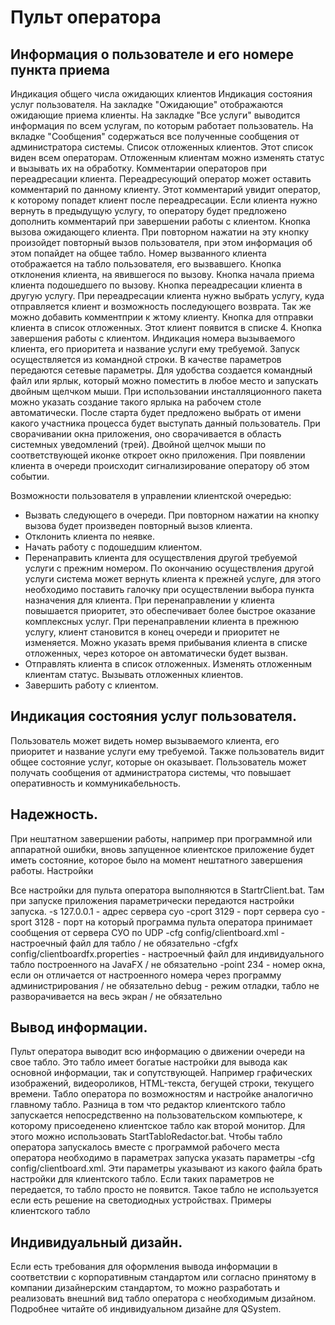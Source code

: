 # Пульт оператора #


## Информация о пользователе и его номере пункта приема ##
Индикация общего числа ожидающих клиентов
Индикация состояния услуг пользователя. На закладке "Ожидающие" отображаются ожидающие приема клиенты. На закладке "Все услуги" выводится информация по всем услугам, по которым работает пользователь. На вкладке "Сообщения" содержаться все полученные сообщения от администратора системы.
Список отложенных клиентов. Этот список виден всем операторам. Отложенным клиентам можно изменять статус и вызывать их на обработку.
Комментарии операторов при переадресации клиента. Переадресующий оператор может оставить комментарий по данному клиенту. Этот комментарий увидит оператор, к которому попадет клиент после переадресации. Если клиента нужно вернуть в предыдущую услугу, то оператору будет предложено дополнить комментарий при завершении работы с клиентом.
Кнопка вызова ожидающего клиента. При повторном нажатии на эту кнопку произойдет повторный вызов пользователя, при этом информация об этом попайдет на общее табло. Номер вызванного клиента отображается на табло пользователя, его вызвавшего.
Кнопка отклонения клиента, на явившегося по вызову.
Кнопка начала приема клиента подошедшего по вызову.
Кнопка переадресации клиента в другую услугу. При переадресации клиента нужно выбрать услугу, куда отправляется клиент и возможность последующего возврата. Так же можно добавить комментприи к жтому клиенту.
Кнопка для отправки клиента в список отложенных. Этот клиент появится в списке 4.
Кнопка завершения работы с клиентом.
Индикация номера вызываемого клиента, его приоритета и название услуги ему требуемой.
Запуск осуществляется из командной строки. В качестве параметров передаются сетевые параметры. Для удобства создается командный файл или ярлык, который можно поместить в любое место и запускать двойным щелчком мыши. При использовании инсталляционного пакета можно указать создание такого ярлыка на рабочем столе автоматически.  После старта будет предложено выбрать от имени какого участника процесса будет выступать данный пользователь. При сворачивании окна приложения, оно сворачивается в область системных уведомлений (трей). Двойной щелчок мыши по соответствующей иконке откроет окно приложения. При появлении клиента в очереди происходит сигнализирование оператору об этом событии.

Возможности пользователя в управлении клиентской очередью:
  * Вызвать следующего в очереди. При повторном нажатии на кнопку вызова будет произведен повторный вызов клиента.
  * Отклонить клиента по неявке.
  * Начать работу с подошедшим клиентом.
  * Перенаправить клиента для осуществления другой требуемой услуги с прежним номером. По окончанию осуществления другой услуги  система может вернуть клиента к прежней услуге, для этого необходимо поставить галочку при осуществлении выбора пункта  назначения для клиента. При перенаправлении у клиента повышается приоритет, это обеспечивает более быстрое оказание комплексных услуг. При перенаправлении клиента в прежнюю услугу, клиент становится в конец очереди и приоритет не изменяется. Можно указать время прибывания клиента в списке отложенных, через которое он автоматически будет вызван.
  * Отправлять клиента в список отложенных. Изменять отложенным клиентам статус. Вызывать отложенных клиентов.
  * Завершить работу с клиентом.

## Индикация состояния услуг пользователя. ##
Пользователь может видеть номер вызываемого клиента, его приоритет и название услуги ему требуемой. Также пользователь видит общее состояние услуг, которые он оказывает. Пользователь может получать сообщения от администратора системы, что повышает оперативность и коммуникабельность.

## Надежность. ##
При нештатном завершении работы, например при программной или аппаратной ошибки, вновь запущенное клиентское приложение будет иметь состояние, которое было на момент нештатного завершения работы.
Настройки

Все настройки для пульта оператора выполняются в StartrClient.bat. Там при запуске приложения параметрически передаются настройки запуска.
-s 127.0.0.1 - адрес сервера суо
-cport 3129 - порт сервера суо
-sport 3128 - порт на который программа пульта оператора принимает сообщения от сервера СУО по UDP
-cfg config/clientboard.xml - настроечный файл для табло / не обязательно
-cfgfx config/clientboardfx.properties - настроечный файл для индивидуального табло построенного на JavaFX / не обязательно
-point 234 -  номер окна, если он отличается от настроенного номера через программу администрирования / не обязательно
debug - режим отладки, табло не разворачивается на весь экран / не обязательно

## Вывод информации. ##
Пульт оператора выводит всю информацию о движении очереди на свое табло. Это табло имеет богатые настройки для вывода как основной информации, так и сопутствующей. Например графических изображений, видеороликов, HTML-текста, бегущей строки, текущего времени. Табло оператора по возможностям и настройке аналогично главному табло. Разница в том что редактор клиентского табло запускается непосредственно на пользовательском компьютере, к которому присоеденено клиентское табло как второй монитор. Для этого можно использовать StartTabloRedactor.bat. Чтобы табло оператора запускалось вместе с программой рабочего места оператора необходимо в параметрах запуска указать параметры -cfg config/clientboard.xml. Эти параметры указывают из какого файла брать настройки для клиентского табло. Если таких параметров не передается, то табло просто не появится. Такое табло не используется если есть решение на светодиодных устройствах.
Примеры клиентского табло

## Индивидуальный дизайн. ##

Если есть требования для оформления вывода информации в соответствии с корпоративным стандартом или согласно принятому в компании дизайнерским стандартом, то можно разработать и реализовать внешний вид табло оператора с необходимым дизайном. Подробнее читайте об индивидуальном дизайне для QSystem.